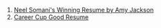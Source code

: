 1. [Neel Somani's Winning Resume by Amy Jackson](https://www.glassdoor.com/blog/winning-resume/)
2. [Career Cup Good Resume](https://careercup.com/resume)
